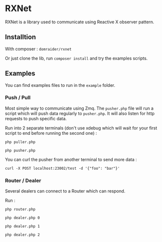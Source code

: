 # RXNet
RXNet is a library used to communicate using Reactive X observer pattern.

## Installtion
With composer : ```domraider/rxnet```

Or just clone the lib, run ```composer install``` and try the examples scripts.

## Examples
You can find examples files to run in the ```example``` folder.

### Push / Pull
Most simple way to communicate using Zmq.
The ```pusher.php``` file will run a script  which will push data regularly to ```pusher.php```. It will also listen for http requests to push specific data.

Run into 2 separate terminals (don't use xdebug which will wait for your first script to end before running the second one) :
```
php puller.php
```

```
php pusher.php
```

You can curl the pusher from another terminal to send more data :
```
curl -X POST localhost:23002/test -d '{"foo": "bar"}'
```

### Router / Dealer
Several dealers can connect to a Router which can respond.

Run :
```
php router.php
```

```
php dealer.php 0
```

```
php dealer.php 1
```

```
php dealer.php 2
```
